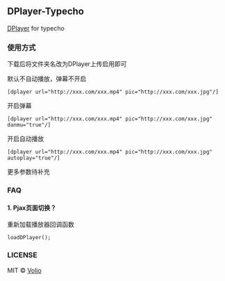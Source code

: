 ## DPlayer-Typecho
[DPlayer](https://github.com/DIYgod/DPlayer) for typecho

### 使用方式
下载后将文件夹名改为DPlayer上传启用即可

默认不自动播放，弹幕不开启
```
[dplayer url="http://xxx.com/xxx.mp4" pic="http://xxx.com/xxx.jpg"/]
```

开启弹幕
```
[dplayer url="http://xxx.com/xxx.mp4" pic="http://xxx.com/xxx.jpg" danmu="true"/]
```

开启自动播放
```
[dplayer url="http://xxx.com/xxx.mp4" pic="http://xxx.com/xxx.jpg" autoplay="true"/]
```

更多参数待补充

### FAQ

#### 1. Pjax页面切换？

重新加载播放器回调函数
```
loadDPlayer();
```

### LICENSE
MIT © [Volio](https://niconiconi.org)